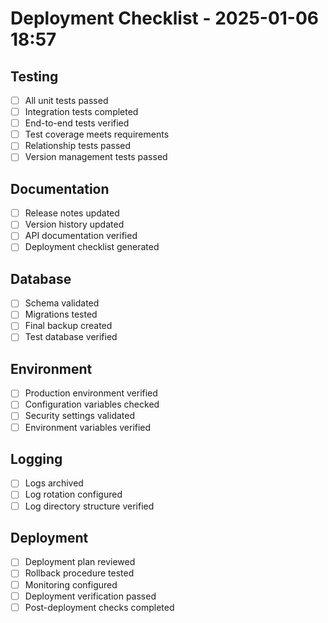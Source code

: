 # Deployment Checklist - 2025-01-06 18:57

## Testing
- [ ] All unit tests passed
- [ ] Integration tests completed
- [ ] End-to-end tests verified
- [ ] Test coverage meets requirements
- [ ] Relationship tests passed
- [ ] Version management tests passed

## Documentation
- [ ] Release notes updated
- [ ] Version history updated
- [ ] API documentation verified
- [ ] Deployment checklist generated

## Database
- [ ] Schema validated
- [ ] Migrations tested
- [ ] Final backup created
- [ ] Test database verified

## Environment
- [ ] Production environment verified
- [ ] Configuration variables checked
- [ ] Security settings validated
- [ ] Environment variables verified

## Logging
- [ ] Logs archived
- [ ] Log rotation configured
- [ ] Log directory structure verified

## Deployment
- [ ] Deployment plan reviewed
- [ ] Rollback procedure tested
- [ ] Monitoring configured
- [ ] Deployment verification passed
- [ ] Post-deployment checks completed
